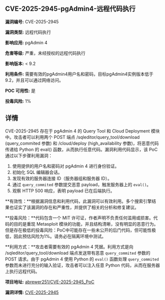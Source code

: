 ## CVE-2025-2945-pgAdmin4-远程代码执行

**漏洞编号:** CVE-2025-2945

**漏洞类型:** 远程代码执行

**影响应用:** pgAdmin 4

**危害等级:** 严重，未经授权的远程代码执行

**影响版本:** < 9.2

**利用条件:** 需要有效的pgAdmin4用户名和密码，目标pgAdmin4实例版本低于9.2，并且可以通过网络访问。

**POC 可用性:** 是

**投毒风险:** 1%

## 详情

CVE-2025-2945 存在于 pgAdmin 4 的 Query Tool 和 Cloud Deployment 模块中。攻击者可以利用两个 POST 端点 /sqleditor/query_tool/download (query_commited 参数) 和 /cloud/deploy (high_availability 参数)，将恶意代码传递给 Python 的 eval() 函数，从而执行任意代码。漏洞利用代码显示，该 PoC 通过以下步骤利用漏洞：

1.  使用提供的用户名和密码对 pgAdmin 4 进行身份验证。
2.  初始化 SQL 编辑器会话。
3.  发现有效的服务器连接 ID（服务器组和服务器 ID）。
4.  通过 `query_commited` 参数提交恶意 payload，触发服务器上的 `eval()`。
5.  观察 HTTP 500 响应，表明 payload 已在后端执行。

**有效性：**根据漏洞信息和利用代码，此漏洞可以有效利用。多个搜索引擎结果也证实了该漏洞的存在和严重性，并提供了相关的分析和修复建议。

**投毒风险：**代码包含一个 MIT 许可证，作者声明不负责任何滥用或损害。代码的目的是重现 Metasploit 模块的功能，并且结构清晰，没有明显的恶意行为。但是存在极低的投毒风险：PoC中可能存在一些未公开的后门代码，但可能性极低，因此预估风险为1%。请务必在隔离环境中测试。

**利用方式：**攻击者需要有效的 pgAdmin 4 凭据。利用方式是向 /sqleditor/query_tool/download 端点发送带有恶意 `query_commited` 参数的 POST 请求。由于 pgAdmin 4 使用 Python 的 `eval()` 函数处理 `query_commited` 参数而未进行充分的输入验证，攻击者可以注入任意 Python 代码，从而在服务器上执行远程代码。

**项目地址:** [abrewer251/CVE-2025-2945_PoC](https://github.com/abrewer251/CVE-2025-2945_PoC)

**漏洞详情:** [CVE-2025-2945](https://nvd.nist.gov/vuln/detail/CVE-2025-2945)